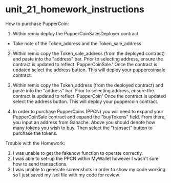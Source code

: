 # unit_21_homework_instructions
How to purchase PupperCoin:

1. Within remix deploy the PupperCoinSalesDeployer contract
 - Take note of the Token_address and the Token_sale_address

2. Within remix copy the Token_sale_address (from the deployed contract) and paste into the "address" bar. Prior to selecting address, ensure the contract is updated to reflect 'PupperCoinSale.' Once the contract is updated select the address button. This will deploy your puppercoinsale contract.

3. Within remix copy the Token_address (from the deployed contract) and paste into the "address" bar. Prior to selecting address, ensure the contract is updated to reflect 'PupperCoin' Once the contract is updated select the address button. This will deploy your puppercoin contract.

4. In order to purchase PupperCoins (PPCN) you will need to expand your PupperCoinSale contract and expand the "buyTokens" field. From there, you input an address from Ganache. Above you should denote how many tokens you wish to buy. Then select the "transact" button to purchase the tokens.

Trouble with the Homework:

1. I was unable to get the fakenow function to operate correctly.
2. I was able to set-up the PPCN within MyWallet however I wasn't sure how to send transactions.
3. I was unable to generate screenshots in order to show my code working so I just saved my .sol file with my code for review.
